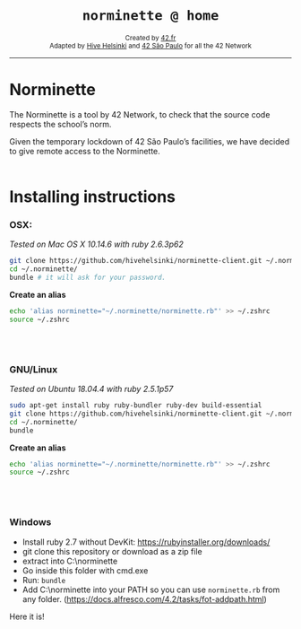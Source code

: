 <h1 align="center"><code>norminette @ home</code></h1>

<div align="center">
  <sub>Created by <a href="http://42.fr">42.fr</a></sub>
</div>
<div align="center">
  <sub>Adapted by <a href="https://hive.fi">Hive Helsinki</a> and <a href="https://42sp.org.br">42 São Paulo</a> for all the 42 Network</sub>
</div>

---

# Norminette

The Norminette is a tool by 42 Network, to check that the source code respects the school’s norm.

Given the temporary lockdown of 42 São Paulo’s facilities, we have decided to give remote access to the Norminette.
<br /><br >
# Installing instructions

### OSX:

*Tested on Mac OS X 10.14.6 with ruby 2.6.3p62*

```bash
git clone https://github.com/hivehelsinki/norminette-client.git ~/.norminette/
cd ~/.norminette/
bundle # it will ask for your password.
```

**Create an alias**

```bash
echo 'alias norminette="~/.norminette/norminette.rb"' >> ~/.zshrc
source ~/.zshrc
```
<br /><br />
### GNU/Linux

*Tested on Ubuntu 18.04.4 with ruby 2.5.1p57*

```bash
sudo apt-get install ruby ruby-bundler ruby-dev build-essential
git clone https://github.com/hivehelsinki/norminette-client.git ~/.norminette/
cd ~/.norminette/
bundle
```

**Create an alias**

```bash
echo 'alias norminette="~/.norminette/norminette.rb"' >> ~/.zshrc
source ~/.zshrc
```
<br /><br />
### Windows

- Install ruby 2.7 without DevKit: https://rubyinstaller.org/downloads/
- git clone this repository or download as a zip file
- extract into C:\norminette
- Go inside this folder with cmd.exe
- Run: `bundle`
- Add C:\norminette into your PATH so you can use `norminette.rb` from any folder. (https://docs.alfresco.com/4.2/tasks/fot-addpath.html)

Here it is!
